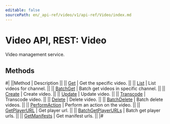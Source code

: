 ```yaml
---
editable: false
sourcePath: en/_api-ref/video/v1/api-ref/Video/index.md
---
```


# Video API, REST: Video

Video management service.

## Methods

#|
||Method | Description ||
|| [Get](get.md) | Get the specific video. ||
|| [List](list.md) | List videos for channel. ||
|| [BatchGet](batchGet.md) | Batch get videos in specific channel. ||
|| [Create](create.md) | Create video. ||
|| [Update](update.md) | Update video. ||
|| [Transcode](transcode.md) | Transcode video. ||
|| [Delete](delete.md) | Delete video. ||
|| [BatchDelete](batchDelete.md) | Batch delete videos. ||
|| [PerformAction](performAction.md) | Perform an action on the video. ||
|| [GetPlayerURL](getPlayerURL.md) | Get player url. ||
|| [BatchGetPlayerURLs](batchGetPlayerURLs.md) | Batch get player urls. ||
|| [GetManifests](getManifests.md) | Get manifest urls. ||
|#